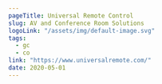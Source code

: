 ```yaml
---
pageTitle: Universal Remote Control
slug: AV and Conference Room Solutions
logoLink: "/assets/img/default-image.svg"
tags:
  - gc
  - co
link: "https://www.universalremote.com/"
date: 2020-05-01
---
```

